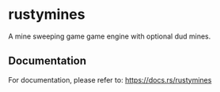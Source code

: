 # rustymines

A mine sweeping game game engine with optional dud mines.

## Documentation

For documentation, please refer to: https://docs.rs/rustymines